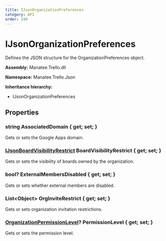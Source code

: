 ```yaml
---
title: IJsonOrganizationPreferences
category: API
order: 240
---
```


# IJsonOrganizationPreferences

Defines the JSON structure for the OrganizationPreferences object.

**Assembly:** Manatee.Trello.dll

**Namespace:** Manatee.Trello.Json

**Inheritance hierarchy:**

- IJsonOrganizationPreferences

## Properties

### string AssociatedDomain { get; set; }

Gets or sets the Google Apps domain.

### [IJsonBoardVisibilityRestrict](IJsonBoardVisibilityRestrict#ijsonboardvisibilityrestrict) BoardVisibilityRestrict { get; set; }

Gets or sets the visibility of boards owned by the organization.

### bool? ExternalMembersDisabled { get; set; }

Gets or sets whether external members are disabled.

### List&lt;Object&gt; OrgInviteRestrict { get; set; }

Gets or sets organization invitation restrictions.

### [OrganizationPermissionLevel](OrganizationPermissionLevel#organizationpermissionlevel)? PermissionLevel { get; set; }

Gets or sets the permission level.

